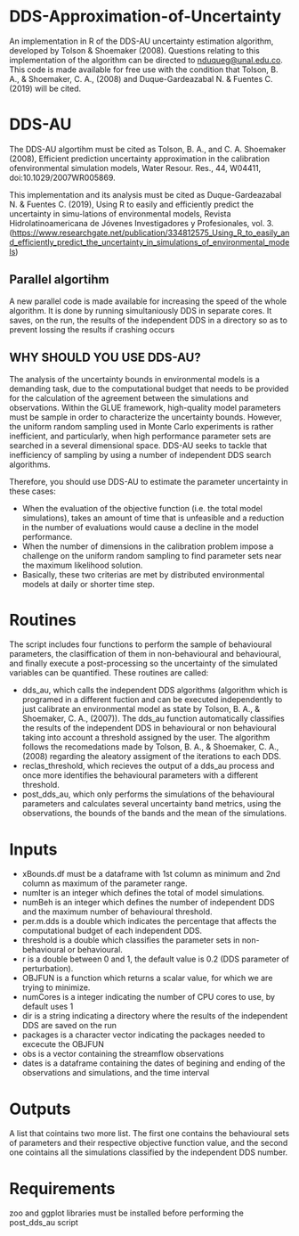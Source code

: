# DDS-Approximation-of-Uncertainty
An implementation in R of the DDS-AU uncertainty estimation algorithm, developed by Tolson &amp; Shoemaker (2008).
Questions relating to this implementation of the algorithm can be directed to nduqueg@unal.edu.co. 
This code is made available for free use with the condition that Tolson, B. A., &amp; Shoemaker, C. A., (2008) and Duque-Gardeazabal N. &amp; Fuentes C. (2019) will be cited.

DDS-AU
==============================
The DDS-AU algortihm must be cited as Tolson, B. A., and C. A. Shoemaker (2008), Efficient prediction uncertainty approximation in the calibration ofenvironmental simulation models, Water Resour. Res., 44, W04411, doi:10.1029/2007WR005869.

This implementation and its analysis must be cited as Duque-Gardeazabal N. &amp; Fuentes C. (2019), Using R to easily and efficiently predict the uncertainty in simu-lations of environmental models, Revista Hidrolatinoamericana de Jóvenes Investigadores y Profesionales, vol. 3.
(https://www.researchgate.net/publication/334812575_Using_R_to_easily_and_efficiently_predict_the_uncertainty_in_simulations_of_environmental_models)

Parallel algortihm
------------------
A new parallel code is made available for increasing the speed of the whole algorithm. It is done by running simultaniously DDS in separate cores. It saves, on the run, the results of the independent DDS in a directory so as to prevent lossing the results if crashing occurs

WHY SHOULD YOU USE DDS-AU?
------------------
The analysis of the uncertainty bounds in environmental models is a demanding task, due to the computational budget that needs to be provided for the calculation of the agreement between the simulations and observations. Within the GLUE framework, high-quality model parameters must be sample in order to characterize the uncertainty bounds. However, the uniform random sampling used in Monte Carlo experiments is rather inefficient, and particularly, when high performance parameter sets are searched in a several dimensional space. DDS-AU seeks to tackle that inefficiency of sampling by using a number of independent DDS search algorithms.

Therefore, you should use DDS-AU to estimate the parameter uncertainty in these cases:
+ When the evaluation of the objective function (i.e. the total model simulations), takes an amount of time that is unfeasible and a reduction in the number of evaluations would cause a decline in the model performance.
+ When the number of dimensions in the calibration problem impose a challenge on the uniform random sampling to find parameter sets near the maximum likelihood solution.
+ Basically, these two criterias are met by distributed environmental models at daily or shorter time step.

Routines
==============================
The script includes four functions to perform the sample of behavioural parameters, the clasiffication of them in non-behavioural and behavioural, and finally execute a post-processing so the uncertainty of the simulated variables can be quantified. These routines are called:
+ dds_au, which calls the independent DDS algorithms (algorithm which is programed in a different fuction and can be executed independently to just calibrate an environmental model as state by Tolson, B. A., &amp; Shoemaker, C. A., (2007)). The dds_au function automatically classifies the results of the independent DDS in behavioural or non behavioural taking into account a threshold assigned by the user. The algorithm follows the recomedations made by Tolson, B. A., &amp; Shoemaker, C. A., (2008) regarding the aleatory assigment of the iterations to each DDS.
+ reclas_threshold, which recieves the output of a dds_au process and once more identifies the behavioural parameters with a different threshold.
+ post_dds_au, which only performs the simulations of the behavioural parameters and calculates several uncertainty band metrics, using the observations, the bounds of the bands and the mean of the simulations.

Inputs
====================
+ xBounds.df must be a dataframe with 1st column as minimum and 2nd column as maximum of the parameter range.
+ numIter is an integer which defines the total of model simulations.
+ numBeh is an integer which defines the number of independent DDS and the maximum number of behavioural threshold.
+ per.m.dds is a double which indicates the percentage that affects the computational budget of each independent DDS.
+ threshold is a double which classifies the parameter sets in non-behavioural or behavioural.
+ r is a double between 0 and 1, the default value is 0.2 (DDS parameter of perturbation).
+ OBJFUN is a function which returns a scalar value, for which we are trying to minimize.
+ numCores is a integer indicating the number of CPU cores to use, by default uses 1
+ dir is a string indicating a directory where the results of the independent DDS are saved on the run
+ packages is a character vector indicating the packages needed to excecute the OBJFUN
+ obs is a vector containing the streamflow observations
+ dates is a dataframe containing the dates of begining and ending of the observations and simulations, and the time interval

Outputs
====================
A list that cointains two more list. The first one contains the behavioural sets of parameters and their respective objective function value, and the second one cointains all the simulations classified by the independent DDS number.

Requirements
====================
zoo and ggplot libraries must be installed before performing the post_dds_au script
